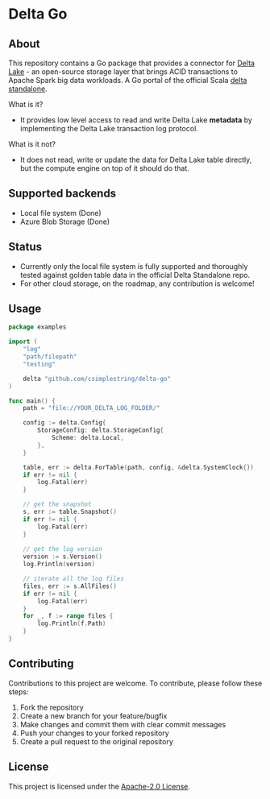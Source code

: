 # Delta Go

## About

This repository contains a Go package that provides a connector for [Delta Lake](https://delta.io/) - an open-source storage layer that brings ACID transactions to Apache Spark big data workloads. A Go portal of the official Scala [delta standalone](https://github.com/delta-io/connectors). 

What is it?

- It provides low level access to read and write Delta Lake **metadata** by implementing the Delta Lake transaction log protocol.

What is it not?

- It does not read, write or update the data for Delta Lake table directly, but the compute engine on top of it should do that.

## Supported backends

- Local file system (Done)
- Azure Blob Storage (Done)

## Status

- Currently only the local file system is fully supported and thoroughly tested against golden table data in the official Delta Standalone repo.
- For other cloud storage, on the roadmap, any contribution is welcome!

## Usage

```go
package examples

import (
	"log"
	"path/filepath"
	"testing"

	delta "github.com/csimplestring/delta-go"
)

func main() {
	path = "file://YOUR_DELTA_LOG_FOLDER/"

	config := delta.Config{
		StorageConfig: delta.StorageConfig{
			Scheme: delta.Local,
		},
	}

	table, err := delta.ForTable(path, config, &delta.SystemClock{})
	if err != nil {
		log.Fatal(err)
	}

	// get the snapshot 
	s, err := table.Snapshot()
	if err != nil {
		log.Fatal(err)
	}
	
	// get the log version
	version := s.Version()
	log.Println(version)

	// iterate all the log files
	files, err := s.AllFiles()
	if err != nil {
		log.Fatal(err)
	}
	for _, f := range files {
		log.Println(f.Path)
	}
}

```

## Contributing

Contributions to this project are welcome. To contribute, please follow these steps:

1. Fork the repository
2. Create a new branch for your feature/bugfix
3. Make changes and commit them with clear commit messages
4. Push your changes to your forked repository
5. Create a pull request to the original repository

## License

This project is licensed under the [Apache-2.0 License](https://www.apache.org/licenses/LICENSE-2.0).